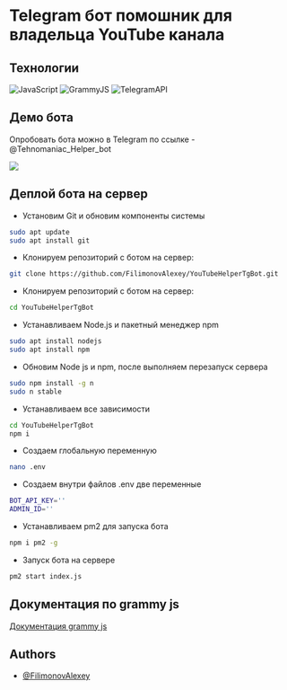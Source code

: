 # Telegram бот помошник для владельца YouTube канала

## Технологии
![JavaScript](https://img.shields.io/badge/-JavaScript-f7df1e?logo=javaScript&logoColor=black)
![GrammyJS](https://img.shields.io/badge/-grammyjs-61daf8?logo=javaScript&logoColor=black)
![TelegramAPI](https://img.shields.io/badge/-Telegram-99d6f8?logo=Telegram&logoColor=black)

## Демо бота

Опробовать бота можно в Telegram по ссылке - @Tehnomaniac_Helper_bot

![](./public/prev.png)
    
## Деплой бота на сервер

* Установим Git и обновим компоненты системы
```bash
sudo apt update
sudo apt install git
```

* Клонируем репозиторий с ботом на сервер:
```bash
git clone https://github.com/FilimonovAlexey/YouTubeHelperTgBot.git
```

* Клонируем репозиторий с ботом на сервер:
```bash
cd YouTubeHelperTgBot
```

* Устанавливаем Node.js и пакетный менеджер npm
```bash
sudo apt install nodejs
sudo apt install npm
```

* Обновим Node js и npm, после выполняем перезапуск сервера
```bash
sudo npm install -g n
sudo n stable
```
* Устанавливаем все зависимости
```bash
cd YouTubeHelperTgBot
npm i
```

* Создаем глобальную переменную
```bash
nano .env
```

* Создаем внутри файлов .env две переменные
```bash
BOT_API_KEY=''
ADMIN_ID=''
```

* Устанавливаем pm2 для запуска бота
```bash
npm i pm2 -g
```

* Запуск бота на сервере
```bash
pm2 start index.js
```

## Документация по grammy js

[Документация grammy js](https://grammy.dev/guide/)


## Authors

- [@FilimonovAlexey](https://github.com/FilimonovAlexey)

